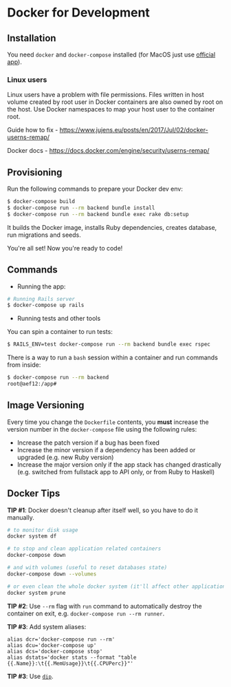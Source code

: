 # Docker for Development

## Installation

You need `docker` and `docker-compose` installed (for MacOS just use [official app](https://docs.docker.com/engine/installation/mac/)).

### Linux users

Linux users have a problem with file permissions. Files written in host volume created by root user in Docker containers are also owned by root on the host. Use Docker namespaces to map your host user to the container root.

Guide how to fix - https://www.jujens.eu/posts/en/2017/Jul/02/docker-userns-remap/

Docker docs - https://docs.docker.com/engine/security/userns-remap/

## Provisioning

Run the following commands to prepare your Docker dev env:

```sh
$ docker-compose build
$ docker-compose run --rm backend bundle install
$ docker-compose run --rm backend bundle exec rake db:setup
```

It builds the Docker image, installs Ruby dependencies, creates database, run migrations and seeds.

You're all set! Now you're ready to code!

## Commands

* Running the app:

```sh
# Running Rails server
$ docker-compose up rails
```

* Running tests and other tools

You can spin a container to run tests:

```sh
$ RAILS_ENV=test docker-compose run --rm backend bundle exec rspec
```

There is a way to run a `bash` session within a container and run commands
from inside:

```sh
$ docker-compose run --rm backend
root@aef12:/app#
```

## Image Versioning

Every time you change the `Dockerfile` contents, you **must** increase the version number in the `docker-compose` file using the following rules:
- Increase the patch version if a bug has been fixed
- Increase the minor version if a dependency has been added or upgraded (e.g. new Ruby version)
- Increase the major version only if the app stack has changed drastically (e.g. switched from fullstack app to API only, or from Ruby to Haskell)

## Docker Tips

**TIP #1**: Docker doesn't cleanup after itself well, so you have to do it manually.

```sh
# to monitor disk usage
docker system df

# to stop and clean application related containers
docker-compose down

# and with volumes (useful to reset databases state)
docker-compose down --volumes

# or even clean the whole docker system (it'll affect other applications too!)
docker system prune
```

**TIP #2**: Use `--rm` flag with `run` command to automatically destroy the
container on exit, e.g. `docker-compose run --rm runner`.

**TIP #3**: Add system aliases:

```
alias dcr='docker-compose run --rm'
alias dcu='docker-compose up'
alias dcs='docker-compose stop'
alias dstats='docker stats --format "table {{.Name}}:\t{{.MemUsage}}\t{{.CPUPerc}}"'
```

**TIP #3**: Use [`dip`](./dip.yml).
